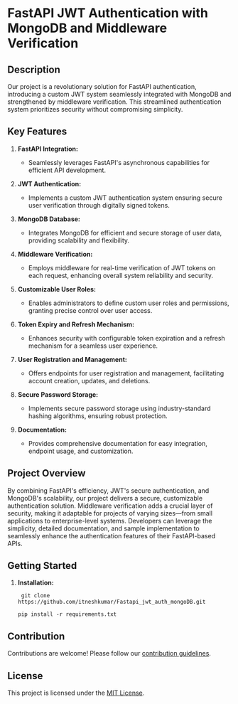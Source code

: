 # FastAPI JWT Authentication with MongoDB and Middleware Verification

## Description

Our project is a revolutionary solution for FastAPI authentication, introducing a custom JWT system seamlessly integrated with MongoDB and strengthened by middleware verification. This streamlined authentication system prioritizes security without compromising simplicity.

## Key Features

1. **FastAPI Integration:**
   - Seamlessly leverages FastAPI's asynchronous capabilities for efficient API development.

2. **JWT Authentication:**
   - Implements a custom JWT authentication system ensuring secure user verification through digitally signed tokens.

3. **MongoDB Database:**
   - Integrates MongoDB for efficient and secure storage of user data, providing scalability and flexibility.

4. **Middleware Verification:**
   - Employs middleware for real-time verification of JWT tokens on each request, enhancing overall system reliability and security.

5. **Customizable User Roles:**
   - Enables administrators to define custom user roles and permissions, granting precise control over user access.

6. **Token Expiry and Refresh Mechanism:**
   - Enhances security with configurable token expiration and a refresh mechanism for a seamless user experience.

7. **User Registration and Management:**
   - Offers endpoints for user registration and management, facilitating account creation, updates, and deletions.

8. **Secure Password Storage:**
   - Implements secure password storage using industry-standard hashing algorithms, ensuring robust protection.

9. **Documentation:**
   - Provides comprehensive documentation for easy integration, endpoint usage, and customization.


## Project Overview

By combining FastAPI's efficiency, JWT's secure authentication, and MongoDB's scalability, our project delivers a secure, customizable authentication solution. Middleware verification adds a crucial layer of security, making it adaptable for projects of varying sizes—from small applications to enterprise-level systems. Developers can leverage the simplicity, detailed documentation, and sample implementation to seamlessly enhance the authentication features of their FastAPI-based APIs.

## Getting Started

1. **Installation:**
   ```
    git clone https://github.com/itneshkumar/Fastapi_jwt_auth_mongoDB.git
   ```
    ```
    pip install -r requirements.txt
     ```


## Contribution

Contributions are welcome! Please follow our [contribution guidelines](CONTRIBUTING.md).

## License

This project is licensed under the [MIT License](LICENSE).
